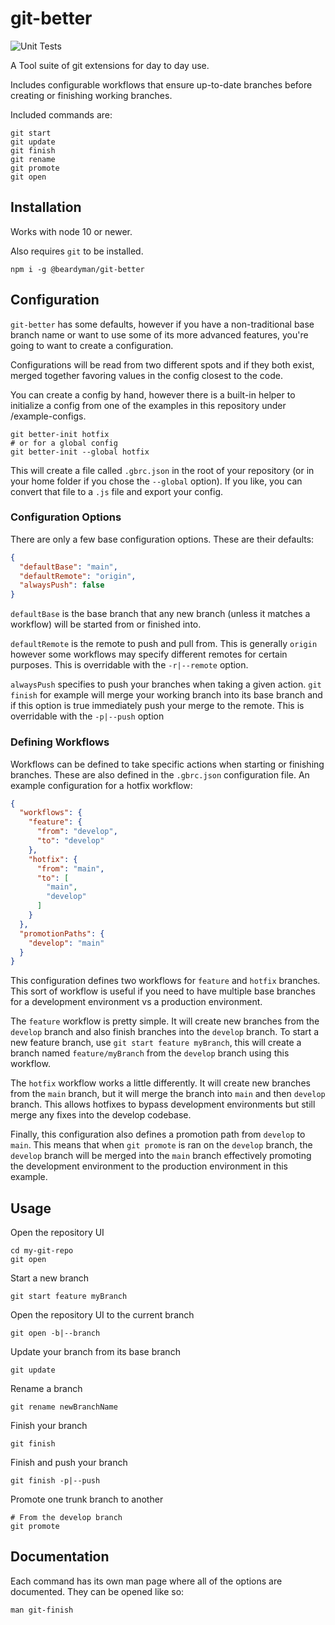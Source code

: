 # git-better
![Unit Tests](https://github.com/beardyman/git-better/workflows/Unit%20Tests/badge.svg)

A Tool suite of git extensions for day to day use.

Includes configurable workflows that ensure up-to-date branches before creating or finishing working branches.

Included commands are:
```shell script
git start
git update
git finish
git rename
git promote
git open
```

## Installation
Works with node 10 or newer.

Also requires `git` to be installed.
```shell script 
npm i -g @beardyman/git-better
```

## Configuration
`git-better` has some defaults, however if you have a non-traditional base branch name or want to use some of its more 
advanced features, you're going to want to create a configuration.  

Configurations will be read from two different spots and if they both exist, merged together favoring values in the 
config closest to the code.

You can create a config by hand, however there is a built-in helper to initialize a config from one of the examples in 
this repository under /example-configs.
```shell script
git better-init hotfix
# or for a global config
git better-init --global hotfix
```
This will create a file called `.gbrc.json` in the root of your repository (or in your home folder if you chose 
the `--global` option). If you like, you can convert that file to a `.js` file and export your config.

### Configuration Options
There are only a few base configuration options. These are their defaults: 
```json
{
  "defaultBase": "main",
  "defaultRemote": "origin",
  "alwaysPush": false
}
```
`defaultBase` is the base branch that any new branch (unless it matches a workflow) will be started from or finished 
into.

`defaultRemote` is the remote to push and pull from. This is generally `origin` however some workflows may specify 
different remotes for certain purposes. This is overridable with the `-r|--remote` option.

`alwaysPush` specifies to push your branches when taking a given action. `git finish` for example will merge your working 
branch into its base branch and if this option is true immediately push your merge to the remote. This is overridable 
with the `-p|--push` option

### Defining Workflows
Workflows can be defined to take specific actions when starting or finishing branches. These are also defined in the 
`.gbrc.json` configuration file. An example configuration for a hotfix workflow:
```json
{
  "workflows": {
    "feature": {
      "from": "develop",
      "to": "develop"
    },
    "hotfix": {
      "from": "main",
      "to": [
        "main",
        "develop"
      ]
    }
  },
  "promotionPaths": {
    "develop": "main"
  }
}
```
This configuration defines two workflows for `feature` and `hotfix` branches. This sort of workflow is useful if you 
need to have multiple base branches for a development environment vs a production environment.  

The `feature` workflow is pretty simple.  It will create new branches from the `develop` branch and also finish branches 
into the `develop` branch. To start a new feature branch, use `git start feature myBranch`, this will create a branch 
named `feature/myBranch` from the `develop` branch using this workflow.

The `hotfix` workflow works a little differently. It will create new branches from the `main` branch, but it will merge
the branch into `main` and then `develop` branch.  This allows hotfixes to bypass development environments but still 
merge any fixes into the develop codebase.

Finally, this configuration also defines a promotion path from `develop` to `main`.  This means that when `git promote` 
is ran on the `develop` branch, the `develop` branch will be merged into the `main` branch effectively promoting the 
development environment to the production environment in this example.

## Usage
Open the repository UI
```shell script
cd my-git-repo
git open
```

Start a new branch
```shell script
git start feature myBranch
```

Open the repository UI to the current branch
```shell script
git open -b|--branch
```

Update your branch from its base branch
```shell script
git update
```

Rename a branch
```shell script
git rename newBranchName
```

Finish your branch
```shell script
git finish
```

Finish and push your branch
```shell script
git finish -p|--push
```

Promote one trunk branch to another
```shell script
# From the develop branch
git promote
```

## Documentation
Each command has its own man page where all of the options are documented.
They can be opened like so:
```shell script
man git-finish
```
